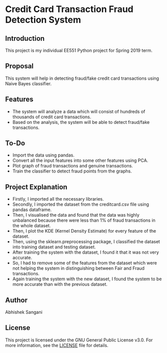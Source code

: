 # Credit Card Transaction Fraud Detection System

## Introduction

This project is my individual EE551 Python project for Spring 2019 term.

## Proposal

This system will help in detecting fraud/fake credit card transactions using Naive Bayes classifier.

## Features

- The system will analyze a data which will consist of hundreds of thousands of credit card transactions.
- Based on the analysis, the system will be able to detect fraud/fake transactions.

## To-Do

- Import the data using pandas.
- Convert all the input features into some other features using PCA.
- Plot graph of fraud transactions and genuine transactions.
- Train the classifier to detect fraud points from the graphs.

## Project Explanation

- Firstly, I imported all the necessary libraries.
- Secondly, I imported the dataset from the creditcard.csv file using pandas dataframe.
- Then, I visualised the data and found that the data was highly unbalanced because there were less than 1% of fraud transactions in the whole dataset.
- Then, I plot the KDE (Kernel Density Estimate) for every feature of the dataset.
- Then, using the sklearn.preprocessing package, I classified the dataset into training dataset and testing dataset.
- After training the system with the dataset, I found it that it was not very accurate.
- So, I had to remove some of the features from the dataset which were not helping the system in distinguishing between Fair and Fraud transactions.
- Again training the system with the new dataset, I found the system to be more accurate than with the previous dataset.

## Author

Abhishek Sangani

## License

This project is licensed under the GNU General Public License v3.0. For more information, see the [LICENSE](LICENSE.md) file for details.


